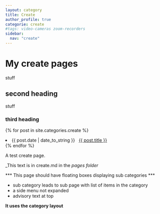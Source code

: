 ```yaml
---
layout: category
title: Create
author_profile: true
categorie: create
#tags: video-cameras zoom-recorders
sidebar:
  nav: "create"
---
```

# My create pages
stuff

## second heading

stuff

### third heading

{% for post in site.categories.create %}
 <li><span>{{ post.date | date_to_string }}</span> &nbsp; <a href="{{ post.url }}">{{ post.title }}</a></li>
{% endfor %}

A test create page.

_This text is in create.md in the _pages folder_

*** This page should have floating boxes displaying sub categories ***
- sub category leads to sub page with list of items in the category
- a side menu not expanded
- advisory text at top

**It uses the category layout**
